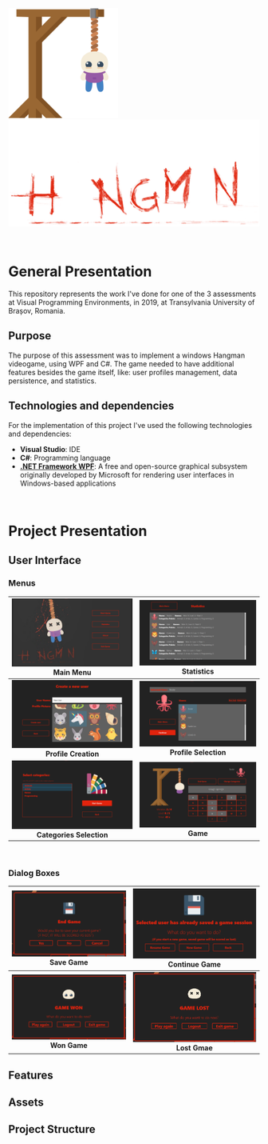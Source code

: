 
<img src="Hangman_Graphics/InGame Hangman Animation/phase5.png" alt="" width="220"><img src="Hangman_Graphics/Main Menu Video Project/Hangman_text.png" alt="" width="528">

<br>

# General Presentation
This repository represents the work I've done for one of the 3 assessments at Visual Programming Environments, in 2019, at Transylvania University of Brașov, Romania.

## Purpose
The purpose of this assessment was to implement a windows Hangman videogame, using WPF and C#. The game needed to have additional features besides the game itself, like: user profiles management, data persistence, and statistics.

## Technologies and dependencies
For the implementation of this project I've used the following technologies and dependencies:
- **Visual Studio**: IDE
- **C#**: Programming language
- **[.NET Framework WPF](https://docs.microsoft.com/en-us/dotnet/desktop/wpf/?view=netframeworkdesktop-4.8)**: A free and open-source graphical subsystem originally developed by Microsoft for rendering user interfaces in Windows-based applications

<br>

# Project Presentation

## User Interface
### Menus
|<img src="showcase/main_menu.png" alt=""><br>Main Menu|<img src="showcase/statistics.png" alt=""><br>Statistics|
|:-:|:-:|
|<img src="showcase/profile_creation.png" alt=""><br>**Profile Creation**|<img src="showcase/profile_selection.png" alt=""><br>**Profile Selection**|
|<img src="showcase/categories_selection.png" alt=""><br>**Categories Selection**|<img src="showcase/game.png" alt=""><br>**Game**|

<br>

### Dialog Boxes
|<img src="showcase/game_save.png" alt="" width="1200px"><br>Save Game|<img src="showcase/game_continue.png" alt="" width="1200px"><br>Continue Game|
|:-:|:-:|
|<img src="showcase/game_won.png" alt=""><br>**Won Game**|<img src="showcase/game_lost.png" alt=""><br>**Lost Gmae**|

## Features

## Assets

## Project Structure
